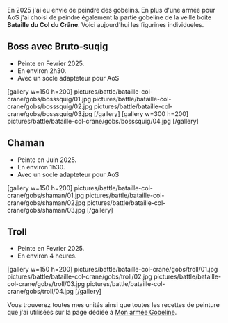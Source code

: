 
En 2025 j'ai eu envie de peindre des gobelins. 
En plus d'une armée pour AoS j'ai choisi de peindre également la partie gobeline de la veille boite **Bataille du Col du Crâne**.
Voici aujourd'hui les figurines individueles.

## Boss avec Bruto-suqig

* Peinte en Fevrier 2025.
* En environ 2h30.
* Avec un socle adapteteur pour AoS

[gallery w=150 h=200]
pictures/battle/bataille-col-crane/gobs/bosssquig/01.jpg
pictures/battle/bataille-col-crane/gobs/bosssquig/02.jpg
pictures/battle/bataille-col-crane/gobs/bosssquig/03.jpg
[/gallery]
[gallery w=300 h=200]
pictures/battle/bataille-col-crane/gobs/bosssquig/04.jpg
[/gallery]

## Chaman

* Peinte en Juin 2025.
* En environ 1h30.
* Avec un socle adapteteur pour AoS

[gallery w=150 h=200]
pictures/battle/bataille-col-crane/gobs/shaman/01.jpg
pictures/battle/bataille-col-crane/gobs/shaman/02.jpg
pictures/battle/bataille-col-crane/gobs/shaman/03.jpg
[/gallery]

## Troll

* Peinte en Fevrier 2025.
* En environ 4 heures.

[gallery w=150 h=200]
pictures/battle/bataille-col-crane/gobs/troll/01.jpg
pictures/battle/bataille-col-crane/gobs/troll/02.jpg
pictures/battle/bataille-col-crane/gobs/troll/03.jpg
pictures/battle/bataille-col-crane/gobs/troll/04.jpg
[/gallery]

Vous trouverez toutes mes unités ainsi que toutes les recettes de peinture que j'ai utilisées
sur la page dédiée à [Mon armée Gobeline](2025/armee-gobs.html).


